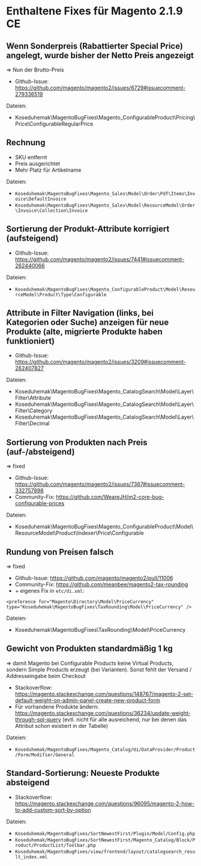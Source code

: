 # Enthaltene Fixes für Magento 2.1.9 CE

## Wenn Sonderpreis (Rabattierter Special Price) angelegt, wurde bisher der Netto Preis angezeigt
=> Nun der Brutto-Preis

* Github-Issue: https://github.com/magento/magento2/issues/6729#issuecomment-279336519

Dateien:
* Koseduhemak\MagentoBugFixes\Magento_ConfigurableProduct\Pricing\Price\ConfigurableRegularPrice

## Rechnung
* SKU entfernt
* Preis ausgerichtet
* Mehr Platz für Artikelname

Dateien:
* `Koseduhemak\MagentoBugFixes\Magento_Sales\Model\Order\Pdf\Items\Invoice\DefaultInvoice`
* `Koseduhemak\MagentoBugFixes\Magento_Sales\Model\ResourceModel\Order\Invoice\Collection\Invoice`

## Sortierung der Produkt-Attribute korrigiert (aufsteigend)

* Github-Issue: https://github.com/magento/magento2/issues/7441#issuecomment-262440066

Dateien:
* `Koseduhemak\MagentoBugFixes\Magento_ConfigurableProduct\Model\ResourceModel\Product\Type\Configurable`

## Attribute in Filter Navigation (links, bei Kategorien oder Suche) anzeigen für neue Produkte (alte, migrierte Produkte haben funktioniert)

* Github-Issue: https://github.com/magento/magento2/issues/3209#issuecomment-262407827

Dateien:
* Koseduhemak\MagentoBugFixes\Magento_CatalogSearch\Model\Layer\Filter\Attribute
* Koseduhemak\MagentoBugFixes\Magento_CatalogSearch\Model\Layer\Filter\Category
* Koseduhemak\MagentoBugFixes\Magento_CatalogSearch\Model\Layer\Filter\Decimal 

## Sortierung von Produkten nach Preis (auf-/absteigend)
=> fixed

* Github-Issue: https://github.com/magento/magento2/issues/7367#issuecomment-332757898
* Community-Fix: https://github.com/WeareJH/m2-core-bug-configurable-prices

Dateien:
* Koseduhemak\MagentoBugFixes\Magento_ConfigurableProduct\Model\ResourceModel\Product\Indexer\Price\Configurable

## Rundung von Preisen falsch
=> fixed

* Github-Issue: https://github.com/magento/magento2/pull/11006
* Community-Fix: https://github.com/meanbee/magento2-tax-rounding
* \+ eigenes Fix in <code>etc/di.xml</code>:

```
<preference for="Magento\Directory\Model\PriceCurrency" type="Koseduhemak\MagentoBugFixes\TaxRounding\Model\PriceCurrency" />
```

Dateien:
* Koseduhemak\MagentoBugFixes\TaxRounding\Model\PriceCurrency

## Gewicht von Produkten standardmäßig 1 kg
=> damit Magento bei Configurable Products keine Virtual Products, sondern Simple Products erzeugt (bei Varianten). Sonst fehlt der Versand / Addresseingabe beim Checkout

* Stackoverflow: https://magento.stackexchange.com/questions/148767/magento-2-set-default-weight-on-admin-panel-create-new-product-form
* Für vorhandene Produkte ändern: https://magento.stackexchange.com/questions/36234/update-weight-through-sql-query (evtl. nicht für alle ausreichend, nur bei denen das Attribut schon existiert in der Tabelle)

Dateien:

* `Koseduhemak/MagentoBugFixes/Magento_Catalog/Ui/DataProvider/Product/Form/Modifier/General`

## Standard-Sortierung: Neueste Produkte absteigend

* Stackoverflow: https://magento.stackexchange.com/questions/96095/magento-2-how-to-add-custom-sort-by-option

Dateien: 
* `Koseduhemak/MagentoBugFixes/SortNewestFirst/Plugin/Model/Config.php`
* `Koseduhemak/MagentoBugFixes/SortNewestFirst/Magento_Catalog/Block/Product/ProductList/Toolbar.php`
* `Koseduhemak/MagentoBugFixes/view/frontend/layout/catalogsearch_result_index.xml`